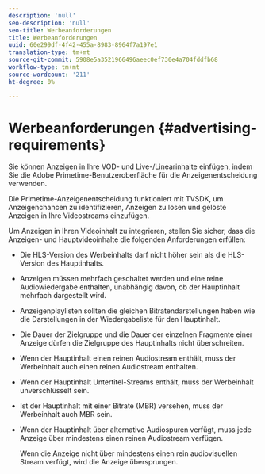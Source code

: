 ```yaml
---
description: 'null'
seo-description: 'null'
seo-title: Werbeanforderungen
title: Werbeanforderungen
uuid: 60e299df-4f42-455a-8983-8964f7a197e1
translation-type: tm+mt
source-git-commit: 5908e5a3521966496aeec0ef730e4a704fddfb68
workflow-type: tm+mt
source-wordcount: '211'
ht-degree: 0%

---
```



# Werbeanforderungen {#advertising-requirements}

Sie können Anzeigen in Ihre VOD- und Live-/Linearinhalte einfügen, indem Sie die Adobe Primetime-Benutzeroberfläche für die Anzeigenentscheidung verwenden.

Die Primetime-Anzeigenentscheidung funktioniert mit TVSDK, um Anzeigenchancen zu identifizieren, Anzeigen zu lösen und gelöste Anzeigen in Ihre Videostreams einzufügen.

Um Anzeigen in Ihren Videoinhalt zu integrieren, stellen Sie sicher, dass die Anzeigen- und Hauptvideoinhalte die folgenden Anforderungen erfüllen:

* Die HLS-Version des Werbeinhalts darf nicht höher sein als die HLS-Version des Hauptinhalts.
* Anzeigen müssen mehrfach geschaltet werden und eine reine Audiowiedergabe enthalten, unabhängig davon, ob der Hauptinhalt mehrfach dargestellt wird.
* Anzeigenplaylisten sollten die gleichen Bitratendarstellungen haben wie die Darstellungen in der Wiedergabeliste für den Hauptinhalt.
* Die Dauer der Zielgruppe und die Dauer der einzelnen Fragmente einer Anzeige dürfen die Zielgruppe des Hauptinhalts nicht überschreiten.
* Wenn der Hauptinhalt einen reinen Audiostream enthält, muss der Werbeinhalt auch einen reinen Audiostream enthalten.
* Wenn der Hauptinhalt Untertitel-Streams enthält, muss der Werbeinhalt unverschlüsselt sein.
* Ist der Hauptinhalt mit einer Bitrate (MBR) versehen, muss der Werbeinhalt auch MBR sein.
* Wenn der Hauptinhalt über alternative Audiospuren verfügt, muss jede Anzeige über mindestens einen reinen Audiostream verfügen.

   Wenn die Anzeige nicht über mindestens einen rein audiovisuellen Stream verfügt, wird die Anzeige übersprungen.